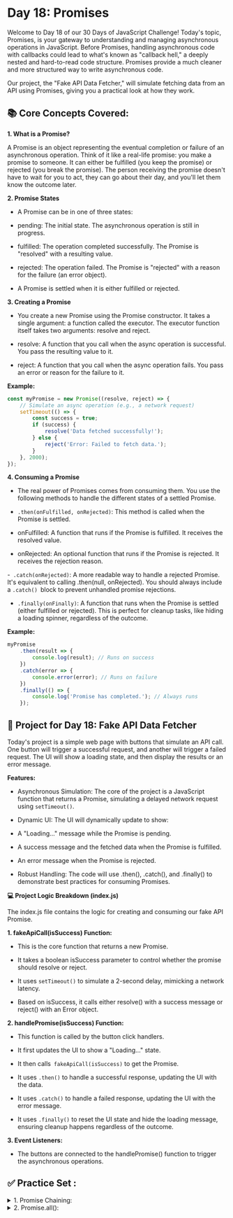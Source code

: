 # Day 18: Promises
Welcome to Day 18 of our 30 Days of JavaScript Challenge! Today's topic, Promises, is your gateway to understanding and managing asynchronous operations in JavaScript. Before Promises, handling asynchronous code with callbacks could lead to what's known as "callback hell," a deeply nested and hard-to-read code structure. Promises provide a much cleaner and more structured way to write asynchronous code.

Our project, the "Fake API Data Fetcher," will simulate fetching data from an API using Promises, giving you a practical look at how they work.

## 📚 Core Concepts Covered:
**1. What is a Promise?**

A Promise is an object representing the eventual completion or failure of an asynchronous operation. Think of it like a real-life promise: you make a promise to someone. It can either be fulfilled (you keep the promise) or rejected (you break the promise). The person receiving the promise doesn't have to wait for you to act, they can go about their day, and you'll let them know the outcome later.


**2. Promise States**

- A Promise can be in one of three states:

- pending: The initial state. The asynchronous operation is still in progress.

- fulfilled: The operation completed successfully. The Promise is "resolved" with a resulting value.

- rejected: The operation failed. The Promise is "rejected" with a reason for the failure (an error object).

- A Promise is settled when it is either fulfilled or rejected.


**3. Creating a Promise**

- You create a new Promise using the Promise constructor. It takes a single argument: a function called the executor. The executor function itself takes two arguments: resolve and reject.

- resolve: A function that you call when the async operation is successful. You pass the resulting value to it.

- reject: A function that you call when the async operation fails. You pass an error or reason for the failure to it.

**Example:**

```js
const myPromise = new Promise((resolve, reject) => {
    // Simulate an async operation (e.g., a network request)
    setTimeout(() => {
        const success = true;
        if (success) {
            resolve('Data fetched successfully!');
        } else {
            reject('Error: Failed to fetch data.');
        }
    }, 2000);
});
```

**4. Consuming a Promise**

- The real power of Promises comes from consuming them. You use the following methods to handle the different states of a settled Promise.

- `.then(onFulfilled, onRejected)`: This method is called when the Promise is settled.

- onFulfilled: A function that runs if the Promise is fulfilled. It receives the resolved value.

- onRejected: An optional function that runs if the Promise is rejected. It receives the rejection reason.

-` .catch(onRejected)`: A more readable way to handle a rejected Promise. It's equivalent to calling .then(null, onRejected). You should always include a `.catch() `block to prevent unhandled promise rejections.

- `.finally(onFinally)`: A function that runs when the Promise is settled (either fulfilled or rejected). This is perfect for cleanup tasks, like hiding a loading spinner, regardless of the outcome.

**Example:**

```js
myPromise
    .then(result => {
        console.log(result); // Runs on success
    })
    .catch(error => {
        console.error(error); // Runs on failure
    })
    .finally(() => {
        console.log('Promise has completed.'); // Always runs
    });
```

## 🚀 Project for Day 18: Fake API Data Fetcher
Today's project is a simple web page with buttons that simulate an API call. One button will trigger a successful request, and another will trigger a failed request. The UI will show a loading state, and then display the results or an error message.

**Features:**

- Asynchronous Simulation: The core of the project is a JavaScript function that returns a Promise, simulating a delayed network request using `setTimeout()`.

- Dynamic UI: The UI will dynamically update to show:

- A "Loading..." message while the Promise is pending.

- A success message and the fetched data when the Promise is fulfilled.

- An error message when the Promise is rejected.

- Robust Handling: The code will use .then(), .catch(), and .finally() to demonstrate best practices for consuming Promises.



**💻 Project Logic Breakdown (index.js)**

The index.js file contains the logic for creating and consuming our fake API Promise.

**1. fakeApiCall(isSuccess) Function:**

- This is the core function that returns a new Promise.

- It takes a boolean isSuccess parameter to control whether the promise should resolve or reject.

- It uses `setTimeout()` to simulate a 2-second delay, mimicking a network latency.

- Based on isSuccess, it calls either resolve() with a success message or reject() with an Error object.

**2. handlePromise(isSuccess) Function:**

- This function is called by the button click handlers.

- It first updates the UI to show a "Loading..." state.

- It then calls` fakeApiCall(isSuccess)` to get the Promise.

- It uses `.then()` to handle a successful response, updating the UI with the data.

- It uses `.catch()` to handle a failed response, updating the UI with the error message.

- It uses `.finally()` to reset the UI state and hide the loading message, ensuring cleanup happens regardless of the outcome.

**3. Event Listeners:**

- The buttons are connected to the handlePromise() function to trigger the asynchronous operations.




## ✅ Practice Set :

<details ><summary >
1. Promise Chaining:
</summary>

    ```js
function getUser(id) {
    return new Promise((resolve, reject) => {
        setTimeout(() => {
            console.log(`Getting user ${id}...`);
            resolve({ id: id, name: 'Test User' });
        }, 1000);
    });
}

function getPosts(userId) {
    return new Promise((resolve, reject) => {
        setTimeout(() => {
            console.log(`Getting posts for user ${userId}...`);
            resolve(['Post 1', 'Post 2']);
        }, 1000);
    });
}

getUser(1)
    .then(user => getPosts(user.id))
    .then(posts => {
        console.log('Posts:', posts);
    })
    .catch(error => {
        console.error('An error occurred:', error);
    });
    ```
</details>
<details ><summary >
2. Promise.all():
</summary>

    ```js
const promise1 = new Promise(resolve => {
    setTimeout(() => resolve(10), 1000);
});

const promise2 = new Promise(resolve => {
    setTimeout(() => resolve(20), 2000);
});

Promise.all([promise1, promise2])
    .then(results => {
        console.log('All promises resolved:', results); // Output: [10, 20]
    })
    .catch(error => {
        console.error('One of the promises failed:', error);
    });
```
</details>

--- 
## 💡 Key Takeaways for Day 18:
- A Promise is an object for handling asynchronous operations, providing a cleaner alternative to callbacks.

- A Promise has three states: pending, fulfilled, and rejected.

- Use `.then()` for successful outcomes, `.catch()` for errors, and `.finally()` for cleanup.

- Promises allow for chaining asynchronous operations and handling multiple Promises in parallel with` Promise.all()`.